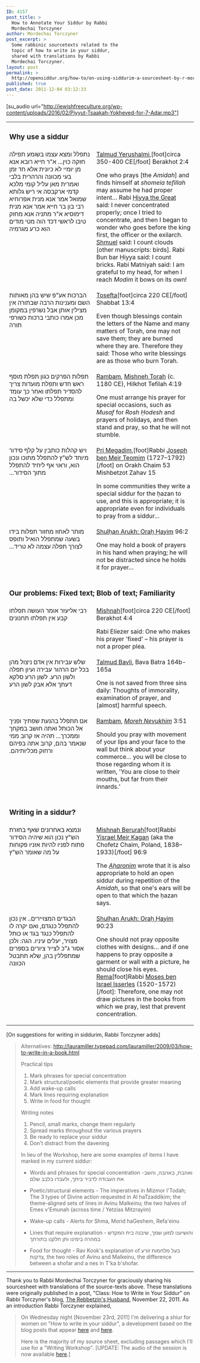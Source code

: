 ```yaml
---
ID: 4157
post_title: >
  How to Annotate Your Siddur by Rabbi
  Mordechai Torczyner
author: Mordechai Torczyner
post_excerpt: >
  Some rabbinic sourcetexts related to the
  topic of how to write in your siddur,
  shared with translations by Rabbi
  Mordechai Torczyner.
layout: post
permalink: >
  http://opensiddur.org/how-to/on-using-siddurim-a-sourcesheet-by-r-mordechai-torczyner/
published: true
post_date: 2011-12-04 03:12:33
---
```

[su_audio url="http://jewishfreeculture.org/wp-content/uploads/2016/02/Piyyut-Tsaakah-Yokheved-for-7-Adar.mp3"]

<table style="margin-left: auto;margin-right: auto;">
<tbody>
<tr><td colspan="2"><h3>Why use a siddur</h3></td></tr>
<tr>
<td style="vertical-align:top;" width="46%">
<div class="liturgy"><span  lang="he">
נתפלל ומצא עצמו בשומע תפילה חזקה כוין... א"ר חייא רובא אנא מן יומיי לא כיונית אלא חד זמן בעי מכוונה והרהרית בלבי ואמרית מאן עליל קומי מלכא קדמי ארקבסה אי ריש גלותא שמואל אמר אנא מנית אפרוחיא רבי בון בר חייא אמר אנא מנית דימוסיא א"ר מתניה אנא מחזק טיבו לראשי דכד הוה מטי מודים הוא כרע מגרמיה
</span></td>
 
<td style="vertical-align:top;" width="53%"><div class="english">
<a href="http://en.wikipedia.org/wiki/Talmud_Yerushalmi">Talmud Yerushalmi</a>,[foot]circa 350-400 CE[/foot] Berakhot 2:4

One who prays [the <em>Amidah</em>] and finds himself at <em>shomeia tefillah</em> may assume he had proper intent… Rabi <a href="http://en.wikipedia.org/wiki/Hiyya_the_Great">Ḥiyya the Great</a> said: I never concentrated properly; once I tried to concentrate, and then I began to wonder who goes before the king first, the officer or the exilarch. <a href="http://en.wikipedia.org/wiki/Samuel_of_Nehardea">Shmuel</a> said: I count clouds [other manuscripts: birds]. Rabi Bun bar Ḥiyya said: I count bricks. Rabi Matniyah said: I am grateful to my head, for when I reach <em>Modim</em> it bows on its own!
</td></tr>
<tr><td style="vertical-align:top;" width="46%"><div class="liturgy"><span lang="he">
הברכות אע"פ שיש בהן מאותות השם ומענינות הרבה שבתורה אין מצילין אותן אבל נשרפין במקומן מכן אמרו כותבי ברכות כשורפי תורה
</span></div></td>
 
<td style="vertical-align:top;" width="53%"><div class="english">
<a href="http://en.wikipedia.org/wiki/Tosefta">Tosefta</a>[foot]circa 220 CE[/foot] Shabbat 13:4

Even though blessings contain the letters of the Name and many matters of Torah, one may not save them; they are burned where they are. Therefore they said: Those who write blessings are as those who burn Torah.
</td></tr>
<tr><td style="vertical-align:top;" width="46%"><div class="liturgy"><span lang="he">
תפלות הפרקים כגון תפלת מוסף ראש חדש ותפלת מועדות צריך להסדיר תפלתו ואחר כך עומד ומתפלל כדי שלא יכשל בה
</span></div></td>
 
<td style="vertical-align:top;" width="53%"><div class="english">
<a href="http://en.wikipedia.org/wiki/Moshe_ben_Maimon">Rambam</a>, <a href="http://en.wikipedia.org/wiki/Mishneh_Torah">Mishneh Torah</a> (c. 1180 CE), Hilkhot Tefilah 4:19

One must arrange his prayer for special occasions, such as <em>Musaf</em> for <em>Rosh Ḥodesh</em> and prayers of holidays, and then stand and pray, so that he will not stumble.
</td></tr>
<tr><td style="vertical-align:top;" width="46%"><div class="liturgy"><span lang="he">
ויש קהלות כותבין על קלף סידור מיוחד לש"ץ להתפלל מתוכו ונכון הוא, וראוי אף ליחיד להתפלל מתוך הסידור...‏
</span></div></td>
 
<td style="vertical-align:top;" width="53%"><div class="english">
<a href="http://en.wikipedia.org/wiki/Joseph_ben_Meir_Teomim">Pri Megadim</a>,[foot]Rabbi <a href="http://en.wikipedia.org/wiki/Joseph_ben_Meir_Teomim"> Joseph ben Meir Teomim</a> (1727–1792)[/foot] on Orakh Chaim 53 Mishbetzot Zahav 15

In some communities they write a special siddur for the ḥazan to use, and this is appropriate; it is appropriate even for individuals to pray from a siddur…
</td></tr>
<tr><td style="vertical-align:top;" width="46%"><div class="liturgy"><span lang="he">
מותר לאחוז מחזור תפלות בידו בשעה שמתפלל הואיל ותופס לצורך תפלה עצמה לא טריד...‏
</span></div></td>
 
<td style="vertical-align:top;" width="53%"><div class="english">
<a href="http://en.wikipedia.org/wiki/Shulkhan_Arukh">Shulḥan Arukh: Oraḥ Ḥayim</a> 96:2

One may hold a book of prayers in his hand when praying; he will not be distracted since he holds it for prayer…
</td></tr>
<tr><td colspan="2"><h3>Our problems: Fixed text; Blob of text; Familiarity</h3></td></tr>
<tr><td style="vertical-align:top;" width="46%"><div class="liturgy"><span lang="he">
רבי אליעזר אומר העושה תפלתו קבע אין תפלתו תחנונים
</span></div></td>
 
<td style="vertical-align:top;" width="53%"><div class="english">
<a href="http://en.wikipedia.org/wiki/Mishnah">Mishnah</a>[foot]circa 220 CE[/foot] Berakhot 4:4

Rabi Eliezer said: One who makes his prayer 'fixed' – his prayer is not a proper plea.
</td></tr>
<tr><td style="vertical-align:top;" width="46%"><div class="liturgy"><span lang="he">
שלש עבירות אין אדם ניצול מהן בכל יום הרהור עבירה ועיון תפלה ולשון הרע. לשון הרע סלקא דעתך אלא אבק לשון הרע
</span></div></td>
 
<td style="vertical-align:top;" width="53%"><div class="english">
<a href="http://en.wikipedia.org/wiki/Babylonian_Talmud#Talmud_Bavli_.28Babylonian_Talmud.29">Talmud Bavli</a>, Bava Batra 164b-165a

One is not saved from three sins daily: Thoughts of immorality, examination of prayer, and [almost] harmful speech.
</td></tr>
<tr><td style="vertical-align:top;" width="46%"><div class="liturgy"><span lang="he">
אם תתפלל בהנעת שפתיך ופניך אל הכותל ואתה חושב במקחך וממכרך... תהיה אז קרוב ממי שנאמר בהם, קרוב אתה בפיהם ורחוק מכליותיהם.‏
</span></div></td>
 
<td style="vertical-align:top;" width="53%"><div class="english">
<a href="http://en.wikipedia.org/wiki/Moshe_ben_Maimon">Rambam</a>, <em><a href="http://en.wikipedia.org/wiki/Moreh_Nevuchim">Moreh Nevukhim</a></em> 3:51

Should you pray with movement of your lips and your face to the wall but think about your commerce… you will be close to those regarding whom it is written, 'You are close to their mouths, but far from their innards.'
</td></tr>
<tr><td colspan="2"><h3>Writing in a siddur?</h3></td></tr>
<tr><td style="vertical-align:top;" width="46%"><div class="liturgy"><span lang="he">
ונמצא באחרונים שאף בחזרת הש"ץ נכון הוא שיהיה הסידור פתוח לפניו להיות אזניו פקוחות על מה שאומר הש"ץ
</span></div></td>
 
<td style="vertical-align:top;" width="53%"><div class="english">
<a href="http://en.wikipedia.org/wiki/Mishnah_Berurah">Mishnah Berurah</a>[foot]Rabbi <a href="http://en.wikipedia.org/wiki/Yisrael_Meir_Kagan">Yisrael Meir Kagan</a> (aka the Chofetz Chaim, Poland, 1838–1933)[/foot] 96:9

The <em><a href="http://en.wikipedia.org/wiki/Acharonim">Aḥaronim</a></em> wrote that it is also appropriate to hold an open siddur during repetition of the <em>Amidah</em>, so that one's ears will be open to that which the ḥazan says.
</td></tr>
<tr><td style="vertical-align:top;" width="46%"><div class="liturgy"><span lang="he">
הבגדים המצויירים.. אין נכון להתפלל כנגדם, ואם יקרה לו להתפלל כנגד בגד או כותל מצויר, יעלים עיניו. הגה: ולכן אסור ג"כ לצייר ציורים בספרים שמתפללין בהן, שלא תתבטל הכוונה
</span></div></td>
 
<td style="vertical-align:top;" width="53%"><div class="english">
<a href="http://en.wikipedia.org/wiki/Shulkhan_Arukh">Shulḥan Arukh: Oraḥ Ḥayim</a> 90:23

One should not pray opposite clothes with designs… and if one happens to pray opposite a garment or wall with a picture, he should close his eyes.
<a href="http://en.wikipedia.org/wiki/Moses_ben_Israel_Isserles">Rema</a>[foot]Rabbi <a href="http://en.wikipedia.org/wiki/Moses_ben_Israel_Isserles"> Moses ben Israel Isserles</a> (1520-1572)[/foot]: Therefore, one may not draw pictures in the books from which we pray, lest that prevent concentration.
</td>
</tr>
</tbody></tbody></table>

[On suggestions for writing in siddurim, Rabbi Torczyner adds]

<blockquote>
Alternatives: <a href="http://lauramiller.typepad.com/lauramiller/2009/03/how-to-write-in-a-book.html">http://lauramiller.typepad.com/lauramiller/2009/03/how-to-write-in-a-book.html</a>

Practical tips
1. Mark phrases for special concentration
2. Mark structural/poetic elements that provide greater meaning
3. Add wake-up calls
4. Mark lines requiring explanation
5. Write in food for thought

Writing notes
1. Pencil, small marks, change them regularly
2. Spread marks throughout the various prayers
3. Be ready to replace your siddur
4. Don't distract from the davening

In lieu of the Workshop, here are some examples of items I have marked in my current siddur:
* Words and phrases for special concentration -<span class="hebrew" lang="he">ואהבת, באהבה, והשב את העבודה לדביר ביתך, ולעבדו בלבב שלם</span>

* Poetic/structural elements - The imperatives in Mizmor l'Todah; The 3 types of Divine action requested in Al haTzaddikim; the theme-aligned sets of lines in Avinu Malkeinu; the two halves of Emes v'Emunah (across time / Yetzias Mitzrayim)

* Wake-up calls - Alerts for Shma, Morid haGeshem, Refa'einu

* Lines that require explanation - <span class="hebrew" lang="he">והושיענו למען שמך, שיבנה בית המקדש במהרה בימינו ותן חלקנו בתורתך</span>

* Food for thought - Rav Kook's explanation of <span class="hebrew" lang="he">בעל מלחמות זורע צדקות</span>, the two roles of Avinu and Malkeinu, the difference between a shofar and a nes in T'ka b'shofar. 
</blockquote>

<hr />

Thank you to Rabbi Mordechai Torczyner for graciously sharing his sourcesheet with translations of the source-texts above. These translations were originally published in a post, "Class: How to Write in Your Siddur" on Rabbi Torczyner's blog, <a href="http://rechovot.blogspot.com/2011/11/class-how-to-write-in-your-siddur.html">The Rebbetzin's Husband</a>, November 22, 2011. As an introduction Rabbi Torczyner explained,

<blockquote>On Wednesday night [November 23rd, 2011] I'm delivering a shiur for women on "How to write in your siddur", a development based on the blog posts that appear <a href="http://rechovot.blogspot.com/2009/12/why-use-siddur.html">here</a> and <a href="http://rechovot.blogspot.com/2011/10/write-in-your-siddur.html">here</a>.

Here is the majority of my source sheet, excluding passages which I'll use for a "Writing Workshop". [UPDATE: The audio of the session is now available <a href="http://www.yutorah.com/lectures/lecture.cfm/766018/Rabbi%20Mordechai%20Torczyner/How%20to%20write%20in%20your%20siddur">here</a>.]</blockquote>